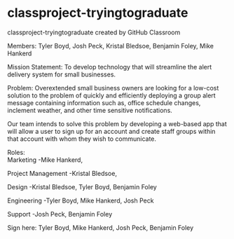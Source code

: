 # classproject-tryingtograduate
classproject-tryingtograduate created by GitHub Classroom

Members:
Tyler Boyd,
Josh Peck,
Kristal Bledsoe,
Benjamin Foley,
Mike Hankerd

Mission Statement:
To develop technology that will streamline the alert delivery system for small businesses.

Problem:
Overextended small business owners are looking for a low-cost solution to the problem of quickly and efficiently deploying a group 
alert message containing information such as, office schedule changes, inclement weather, and other time sensitive notifications.

Our team intends to solve this problem by developing a web-based app that will allow a user to sign up for an account and create 
staff groups within that account with whom they wish to communicate.

Roles:				           
Marketing -Mike Hankerd, 

Project Management -Kristal Bledsoe,

Design -Kristal Bledsoe, Tyler Boyd, Benjamin Foley

Engineering -Tyler Boyd, Mike Hankerd, Josh Peck 

Support -Josh Peck, Benjamin Foley

Sign here: Tyler Boyd, Mike Hankerd, Josh Peck, Benjamin Foley
